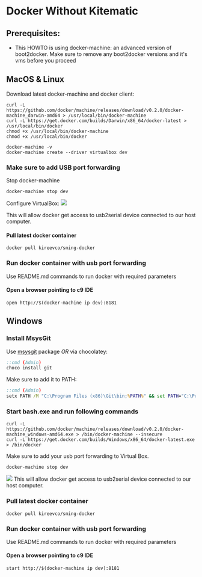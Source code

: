 # Docker Without Kitematic
## Prerequisites:
- This HOWTO is using docker-machine: an advanced version of boot2docker. Make sure to remove any boot2docker versions and it's vms before you proceed

## MacOS & Linux
Download latest docker-machine and docker client:

```
curl -L https://github.com/docker/machine/releases/download/v0.2.0/docker-machine_darwin-amd64 > /usr/local/bin/docker-machine
curl -L https://get.docker.com/builds/Darwin/x86_64/docker-latest > /usr/local/bin/docker
chmod +x /usr/local/bin/docker-machine
chmod +x /usr/local/bin/docker

docker-machine -v
docker-machine create --driver virtualbox dev
```

### Make sure to add USB port forwarding
Stop docker-machine
```
docker-machine stop dev
```
Configure VirtualBox:
![](http://i.imgur.com/x1Po4Yl.png)

This will allow docker get access to usb2serial device connected to our host computer.


#### Pull latest docker container
```
docker pull kireevco/sming-docker
```

### Run docker container with usb port forwarding
Use README.md commands to run docker with required parameters


#### Open a browser pointing to c9 IDE
```
open http://$(docker-machine ip dev):8181
```


## Windows

### Install MsysGit
Use [msysgit](https://msysgit.github.io/) package _OR_ via chocolatey:
```cmd
::cmd (Admin)
choco install git
```
Make sure to add it to PATH:
```cmd
::cmd (Admin)
setx PATH /M "C:\Program Files (x86)\Git\bin;%PATH%" && set PATH="C:\Program Files (x86)\Git\bin;%PATH%"
```

### Start bash.exe and run following commands
```
curl -L https://github.com/docker/machine/releases/download/v0.2.0/docker-machine_windows-amd64.exe > /bin/docker-machine --insecure
curl -L https://get.docker.com/builds/Windows/x86_64/docker-latest.exe > /bin/docker 
```

Make sure to add your usb port forwarding to Virtual Box.
```
docker-machine stop dev
```
![](http://i.imgur.com/x1Po4Yl.png)
This will allow docker get access to usb2serial device connected to our host computer.

### Pull latest docker container
```
docker pull kireevco/sming-docker
```

### Run docker container with usb port forwarding
Use README.md commands to run docker with required parameters

#### Open a browser pointing to c9 IDE
```
start http://$(docker-machine ip dev):8181
```